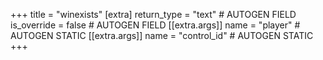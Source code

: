 +++
title = "winexists"
[extra]
return_type = "text" # AUTOGEN FIELD
is_override = false # AUTOGEN FIELD
[[extra.args]]
name = "player" # AUTOGEN STATIC
[[extra.args]]
name = "control_id" # AUTOGEN STATIC
+++